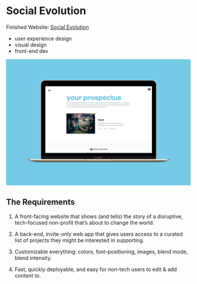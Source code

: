 # Social Evolution
Finished Website: [Social Evolution](http://social-evolution.com/)

* user experience design
* visual design
* front-end dev

![](social-evolution/prospectus.png)

## The Requirements
1. A front-facing website that shows (and tells) the story of a disruptive, tech-focused non-profit that’s about to change the world.

2. A back-end, invite-only web app that gives users access to a curated list of projects they might be interested in supporting.

3. Customizable everything: colors, font-positioning, images, blend mode, blend intensity.

4. Fast, quickly deployable, and easy for non-tech users to edit & add content to.
